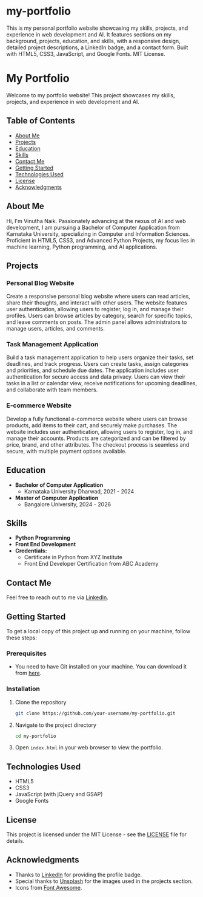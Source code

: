 # my-portfolio
This is my personal portfolio website showcasing my skills, projects, and experience in web development and AI. It features sections on my background, projects, education, and skills, with a responsive design, detailed project descriptions, a LinkedIn badge, and a contact form. Built with HTML5, CSS3, JavaScript, and Google Fonts. MIT License.

# My Portfolio

Welcome to my portfolio website! This project showcases my skills, projects, and experience in web development and AI.

## Table of Contents

- [About Me](#about-me)
- [Projects](#projects)
- [Education](#education)
- [Skills](#skills)
- [Contact Me](#contact-me)
- [Getting Started](#getting-started)
- [Technologies Used](#technologies-used)
- [License](#license)
- [Acknowledgments](#acknowledgments)

## About Me

Hi, I'm Vinutha Naik. Passionately advancing at the nexus of AI and web development, I am pursuing a Bachelor of Computer Application from Karnataka University, specializing in Computer and Information Sciences. Proficient in HTML5, CSS3, and Advanced Python Projects, my focus lies in machine learning, Python programming, and AI applications.

## Projects

### Personal Blog Website
Create a responsive personal blog website where users can read articles, share their thoughts, and interact with other users. The website features user authentication, allowing users to register, log in, and manage their profiles. Users can browse articles by category, search for specific topics, and leave comments on posts. The admin panel allows administrators to manage users, articles, and comments.

### Task Management Application
Build a task management application to help users organize their tasks, set deadlines, and track progress. Users can create tasks, assign categories and priorities, and schedule due dates. The application includes user authentication for secure access and data privacy. Users can view their tasks in a list or calendar view, receive notifications for upcoming deadlines, and collaborate with team members.

### E-commerce Website
Develop a fully functional e-commerce website where users can browse products, add items to their cart, and securely make purchases. The website includes user authentication, allowing users to register, log in, and manage their accounts. Products are categorized and can be filtered by price, brand, and other attributes. The checkout process is seamless and secure, with multiple payment options available.

## Education

- **Bachelor of Computer Application**
  - Karnataka University Dharwad, 2021 - 2024
- **Master of Computer Application**
  - Bangalore University, 2024 - 2026

## Skills

- **Python Programming**
- **Front End Development**
- **Credentials:**
  - Certificate in Python from XYZ Institute
  - Front End Developer Certification from ABC Academy

## Contact Me

Feel free to reach out to me via [LinkedIn](https://in.linkedin.com/in/vinutha-naik-828a87234?trk=profile-badge).

## Getting Started

To get a local copy of this project up and running on your machine, follow these steps:

### Prerequisites

- You need to have Git installed on your machine. You can download it from [here](https://git-scm.com/).

### Installation

1. Clone the repository
    ```sh
    git clone https://github.com/your-username/my-portfolio.git
    ```
2. Navigate to the project directory
    ```sh
    cd my-portfolio
    ```
3. Open `index.html` in your web browser to view the portfolio.

## Technologies Used

- HTML5
- CSS3
- JavaScript (with jQuery and GSAP)
- Google Fonts

## License

This project is licensed under the MIT License - see the [LICENSE](LICENSE) file for details.

## Acknowledgments

- Thanks to [LinkedIn](https://linkedin.com) for providing the profile badge.
- Special thanks to [Unsplash](https://unsplash.com) for the images used in the projects section.
- Icons from [Font Awesome](https://fontawesome.com/).


